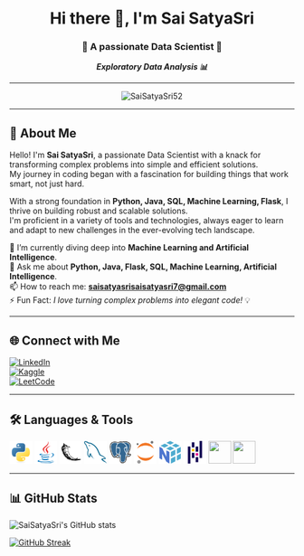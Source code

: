 <h1 align="center">Hi there 👋, I'm Sai SatyaSri</h1>
<h3 align="center">🚀 A passionate Data Scientist 🚀</h3>

<p align="center"><b><i>Exploratory Data Analysis 📊</i></b></p>

---

<p align="center">
  <img src="https://komarev.com/ghpvc/?username=SaiSatyaSri52&label=Profile%20views&color=0e75b6&style=flat" alt="SaiSatyaSri52" />
</p>

---

## 🔭 About Me  

Hello! I'm **Sai SatyaSri**, a passionate Data Scientist with a knack for transforming complex problems into simple and efficient solutions.  
My journey in coding began with a fascination for building things that work smart, not just hard.  

With a strong foundation in **Python, Java, SQL, Machine Learning, Flask**, I thrive on building robust and scalable solutions.  
I'm proficient in a variety of tools and technologies, always eager to learn and adapt to new challenges in the ever-evolving tech landscape.  

🌱 I’m currently diving deep into **Machine Learning and Artificial Intelligence**.  
💬 Ask me about **Python, Java, Flask, SQL, Machine Learning, Artificial Intelligence**.  
📫 How to reach me: **saisatyasrisaisatyasri7@gmail.com**  
⚡ Fun Fact: *I love turning complex problems into elegant code!* 💡  

---

## 🌐 Connect with Me  

[![LinkedIn](https://img.shields.io/badge/LinkedIn-0A66C2?style=for-the-badge&logo=linkedin&logoColor=white)](https://www.linkedin.com/in/sai-satyasri-1a7697305)  
[![Kaggle](https://img.shields.io/badge/Kaggle-20BEFF?style=for-the-badge&logo=kaggle&logoColor=white)](https://www.kaggle.com/saisatyasri52)  
[![LeetCode](https://img.shields.io/badge/LeetCode-FFA116?style=for-the-badge&logo=leetcode&logoColor=white)](https://leetcode.com/u/saisatyasri/)  

---

## 🛠️ Languages & Tools  

<p align="left">
  <!-- Programming Languages -->
  <img src="https://raw.githubusercontent.com/devicons/devicon/master/icons/python/python-original.svg" width="40" height="40"/>
  <img src="https://raw.githubusercontent.com/devicons/devicon/master/icons/java/java-original.svg" width="40" height="40"/>
  <img src="https://raw.githubusercontent.com/devicons/devicon/master/icons/flask/flask-original.svg" width="40" height="40"/>
  
  <!-- Databases -->
  <img src="https://raw.githubusercontent.com/devicons/devicon/master/icons/mysql/mysql-original.svg" width="40" height="40"/>
  <img src="https://raw.githubusercontent.com/devicons/devicon/master/icons/postgresql/postgresql-original.svg" width="40" height="40"/>
  
  <!-- Data Science / Analysis -->
  <img src="https://raw.githubusercontent.com/devicons/devicon/master/icons/jupyter/jupyter-original.svg" width="40" height="40"/>
  <img src="https://raw.githubusercontent.com/devicons/devicon/master/icons/numpy/numpy-original.svg" width="40" height="40"/>
  <img src="https://raw.githubusercontent.com/devicons/devicon/master/icons/pandas/pandas-original.svg" width="40" height="40"/>
  
  <!-- Visualization Tools -->
  <img src="https://raw.githubusercontent.com/devicons/devicon/master/icons/tableau/tableau-original.svg" width="40" height="40"/>
  <img src="https://raw.githubusercontent.com/devicons/devicon/master/icons/powerbi/powerbi-original.svg" width="40" height="40"/>
</p>

---

## 📊 GitHub Stats  

![SaiSatyaSri's GitHub stats](https://github-readme-stats.vercel.app/api?username=SaiSatyaSri52&show_icons=true&theme=radical)  

[![GitHub Streak](https://streak-stats.demolab.com?user=SaiSatyaSri52&theme=radical)](https://git.io/streak-stats)  
